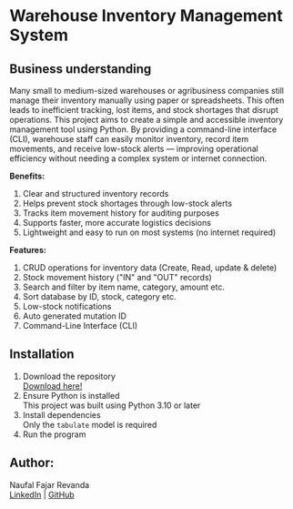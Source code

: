 # **Warehouse Inventory Management System**

## Business understanding
Many small to medium-sized warehouses or agribusiness companies still manage their inventory manually using paper or spreadsheets. This often leads to inefficient tracking, lost items, and stock shortages that disrupt operations.
This project aims to create a simple and accessible inventory management tool using Python. By providing a command-line interface (CLI), warehouse staff can easily monitor inventory, record item movements, and receive low-stock alerts — improving operational efficiency without needing a complex system or internet connection.

  **Benefits:**
1. Clear and structured inventory records
2.  Helps prevent stock shortages through low-stock alerts
3. Tracks item movement history for auditing purposes
4. Supports faster, more accurate logistics decisions
5.  Lightweight and easy to run on most systems (no internet required)

  **Features:**
1. CRUD operations for inventory data (Create, Read, update & delete)
2. Stock movement history ("IN" and "OUT" records)
3. Search and filter by item name, category, amount etc.
4. Sort database by ID, stock, category etc.
5. Low-stock notifications
6. Auto generated mutation ID
7. Command-Line Interface (CLI)


## **Installation**
1. Download the repository  
  [Download here!](https://github.com/nrevanda/JCDS0808/tree/main/Capstone_M1)
2. Ensure Python is installed  
  This project was built using Python 3.10 or later
3. Install dependencies  
  Only the `tabulate` model is required
4. Run the program  

## Author:
Naufal Fajar Revanda  
[LinkedIn](https://www.linkedin.com/in/naufalrevanda/) | [GitHub](https://github.com/nrevanda)
